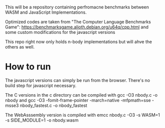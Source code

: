 This will be a repository containing perfromacne benchmarks between WASM and JavaScript Implementations.

Optimized codes are taken from "The Computer Language
Benchmarks Game": https://benchmarksgame.alioth.debian.org/u64q/cpp.html and some custom modifications for the javascript versions

This repo right now only holds n-body implementations but will ahve the others as well.

# How to run

The javascript versions can simply be run from the browser. There's no build step for javascript necessary.


The C versions in the c directory can be compiled with gcc -O3 nbody.c -o nbody and gcc -O3 -fomit-frame-pointer -march=native -mfpmath=sse -msse3 nbody_fastest.c -o nbody_fastest 

The WebAsssembly version is compiled with emcc nbody.c -O3 -s WASM=1 -s SIDE_MODULE=1 -o nbody.wasm